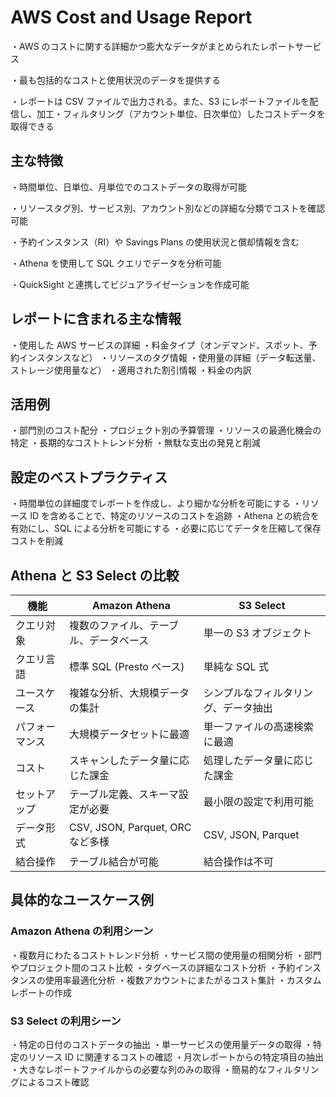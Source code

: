 # AWS Cost and Usage Report

・AWS のコストに関する詳細かつ膨大なデータがまとめられたレポートサービス

・最も包括的なコストと使用状況のデータを提供する

・レポートは CSV ファイルで出力される。また、S3 にレポートファイルを配信し、加工・フィルタリング（アカウント単位、日次単位）したコストデータを取得できる

## 主な特徴

・時間単位、日単位、月単位でのコストデータの取得が可能

・リソースタグ別、サービス別、アカウント別などの詳細な分類でコストを確認可能

・予約インスタンス（RI）や Savings Plans の使用状況と償却情報を含む

・Athena を使用して SQL クエリでデータを分析可能

・QuickSight と連携してビジュアライゼーションを作成可能

## レポートに含まれる主な情報

・使用した AWS サービスの詳細
・料金タイプ（オンデマンド、スポット、予約インスタンスなど）
・リソースのタグ情報
・使用量の詳細（データ転送量、ストレージ使用量など）
・適用された割引情報
・料金の内訳

## 活用例

・部門別のコスト配分
・プロジェクト別の予算管理
・リソースの最適化機会の特定
・長期的なコストトレンド分析
・無駄な支出の発見と削減

## 設定のベストプラクティス

・時間単位の詳細度でレポートを作成し、より細かな分析を可能にする
・リソース ID を含めることで、特定のリソースのコストを追跡
・Athena との統合を有効にし、SQL による分析を可能にする
・必要に応じてデータを圧縮して保存コストを削減

## Athena と S3 Select の比較

| 機能           | Amazon Athena                          | S3 Select                            |
| -------------- | -------------------------------------- | ------------------------------------ |
| クエリ対象     | 複数のファイル、テーブル、データベース | 単一の S3 オブジェクト               |
| クエリ言語     | 標準 SQL (Presto ベース)               | 単純な SQL 式                        |
| ユースケース   | 複雑な分析、大規模データの集計         | シンプルなフィルタリング、データ抽出 |
| パフォーマンス | 大規模データセットに最適               | 単一ファイルの高速検索に最適         |
| コスト         | スキャンしたデータ量に応じた課金       | 処理したデータ量に応じた課金         |
| セットアップ   | テーブル定義、スキーマ設定が必要       | 最小限の設定で利用可能               |
| データ形式     | CSV, JSON, Parquet, ORC など多様       | CSV, JSON, Parquet                   |
| 結合操作       | テーブル結合が可能                     | 結合操作は不可                       |

## 具体的なユースケース例

### Amazon Athena の利用シーン

・複数月にわたるコストトレンド分析
・サービス間の使用量の相関分析
・部門やプロジェクト間のコスト比較
・タグベースの詳細なコスト分析
・予約インスタンスの使用率最適化分析
・複数アカウントにまたがるコスト集計
・カスタムレポートの作成

### S3 Select の利用シーン

・特定の日付のコストデータの抽出
・単一サービスの使用量データの取得
・特定のリソース ID に関連するコストの確認
・月次レポートからの特定項目の抽出
・大きなレポートファイルからの必要な列のみの取得
・簡易的なフィルタリングによるコスト確認
